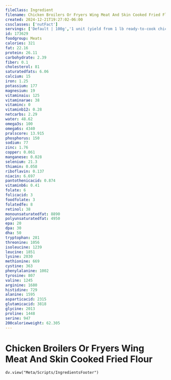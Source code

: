 ```yaml
---
fileClass: Ingredient
filename: Chicken Broilers Or Fryers Wing Meat And Skin Cooked Fried Flour
created: 2024-12-21T19:27:02-06:00
cssclasses: ['nutFact']
servings: ['Default | 100g','1 unit (yield from 1 lb ready-to-cook chicken) | 19','1 wing, bone removed | 32']
id: 173629
foodgroup: Meats
calories: 321
fat: 22.16
protein: 26.11
carbohydrate: 2.39
fiber: 0.1
cholesterol: 81
saturatedfats: 6.06
calcium: 15
iron: 1.25
potassium: 177
magnesium: 19
vitaminaiu: 125
vitaminarae: 38
vitaminc: 0
vitaminb12: 0.28
netcarbs: 2.29
water: 48.62
omega3s: 100
omega6s: 4340
pralscore: 13.915
phosphorus: 150
sodium: 77
zinc: 1.76
copper: 0.061
manganese: 0.028
selenium: 21.3
thiamin: 0.058
riboflavin: 0.137
niacin: 6.697
pantothenicacid: 0.874
vitaminb6: 0.41
folate: 6
folicacid: 3
foodfolate: 3
folatedfe: 8
retinol: 38
monounsaturatedfat: 8890
polyunsaturatedfat: 4950
epa: 20
dpa: 30
dha: 50
tryptophan: 281
threonine: 1056
isoleucine: 1239
leucine: 1851
lysine: 2030
methionine: 669
cystine: 363
phenylalanine: 1002
tyrosine: 807
valine: 1245
arginine: 1680
histidine: 729
alanine: 1595
asparticacid: 2315
glutamicacid: 3818
glycine: 2013
proline: 1448
serine: 947
200calorieweight: 62.305
---
```


# Chicken Broilers Or Fryers Wing Meat And Skin Cooked Fried Flour

```dataviewjs
dv.view("Meta/Scripts/IngredientsFooter")
```